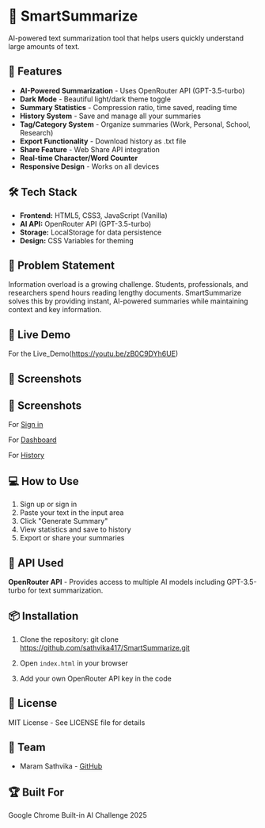 # 📝 SmartSummarize

AI-powered text summarization tool that helps users quickly understand large amounts of text.

## 🌟 Features

- **AI-Powered Summarization** - Uses OpenRouter API (GPT-3.5-turbo)
- **Dark Mode** - Beautiful light/dark theme toggle
- **Summary Statistics** - Compression ratio, time saved, reading time
- **History System** - Save and manage all your summaries
- **Tag/Category System** - Organize summaries (Work, Personal, School, Research)
- **Export Functionality** - Download history as .txt file
- **Share Feature** - Web Share API integration
- **Real-time Character/Word Counter**
- **Responsive Design** - Works on all devices

## 🛠️ Tech Stack

- **Frontend:** HTML5, CSS3, JavaScript (Vanilla)
- **AI API:** OpenRouter API (GPT-3.5-turbo)
- **Storage:** LocalStorage for data persistence
- **Design:** CSS Variables for theming

## 🎯 Problem Statement

Information overload is a growing challenge. Students, professionals, and researchers spend hours reading lengthy documents. SmartSummarize solves this by providing instant, AI-powered summaries while maintaining context and key information.

## 🚀 Live Demo
For the Live_Demo(https://youtu.be/zB0C9DYh6UE)


## 📸 Screenshots

## 📸 Screenshots

For [Sign in](Demo/Sign-in.png)

For [Dashboard](Demo/Dashboard.png)

For [History](Demo/History.png)

## 💻 How to Use

1. Sign up or sign in
2. Paste your text in the input area
3. Click "Generate Summary"
4. View statistics and save to history
5. Export or share your summaries

## 🔑 API Used

**OpenRouter API** - Provides access to multiple AI models including GPT-3.5-turbo for text summarization.

## 📦 Installation

1. Clone the repository:
git clone https://github.com/sathvika417/SmartSummarize.git


2. Open `index.html` in your browser

3.  Add your own OpenRouter API key in the code

## 📝 License

MIT License - See LICENSE file for details

## 👥 Team

- Maram Sathvika - [GitHub](https://github.com/sathvika417)


## 🏆 Built For

 Google Chrome Built-in AI Challenge 2025
